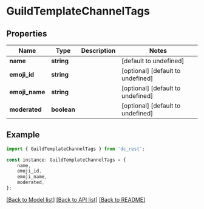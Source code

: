 # GuildTemplateChannelTags


## Properties

Name | Type | Description | Notes
------------ | ------------- | ------------- | -------------
**name** | **string** |  | [default to undefined]
**emoji_id** | **string** |  | [optional] [default to undefined]
**emoji_name** | **string** |  | [optional] [default to undefined]
**moderated** | **boolean** |  | [optional] [default to undefined]

## Example

```typescript
import { GuildTemplateChannelTags } from 'dc_rest';

const instance: GuildTemplateChannelTags = {
    name,
    emoji_id,
    emoji_name,
    moderated,
};
```

[[Back to Model list]](../README.md#documentation-for-models) [[Back to API list]](../README.md#documentation-for-api-endpoints) [[Back to README]](../README.md)
